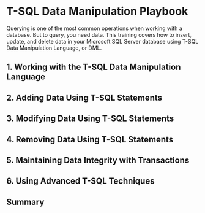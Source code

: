 # T-SQL Data Manipulation Playbook

Querying is one of the most common operations when working with a database. But to query, you need data.
This training covers how to insert, update, and delete data in your Microsoft SQL Server database using
T-SQL Data Manipulation Language, or DML.

## 1. Working with the T-SQL Data Manipulation Language

## 2. Adding Data Using T-SQL Statements

## 3. Modifying Data Using T-SQL Statements

## 4. Removing Data Using T-SQL Statements

## 5. Maintaining Data Integrity with Transactions

## 6. Using Advanced T-SQL Techniques

## Summary
